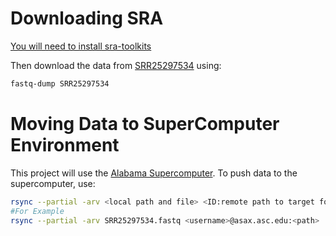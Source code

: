 # Downloading SRA
[You will need to install sra-toolkits](https://github.com/ncbi/sra-tools/wiki/02.-Installing-SRA-Toolkit)

Then download the data from [SRR25297534](https://www.ncbi.nlm.nih.gov/sra/?term=SRR25297534) using:
```bash
fastq-dump SRR25297534
```
# Moving Data to SuperComputer Environment
This project will use the [Alabama Supercomputer](https://www.asc.edu/).
To push data to the supercomputer, use:
```bash
rsync --partial -arv <local path and file> <ID:remote path to target folder>
#For Example
rsync --partial -arv SRR25297534.fastq <username>@asax.asc.edu:<path>
```
